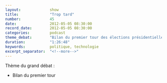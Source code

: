 ```yaml
---
layout:             show
title:              "Trop tard"
number:             45
date:               2012-05-05 08:30:00
record_date:        2012-05-05 08:30:00
categories:         podcast
theme_debat:        "Bilan du premier tour des élections présidentielles."
duration:           "1:26:48"
keywords:           politique, technologie
excerpt_separator:  "<!--more-->"
---
```



Thème du grand débat :

- Bilan du premier tour
